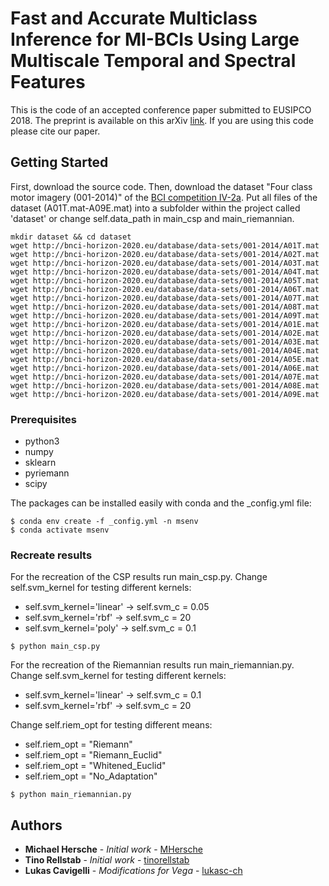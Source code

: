 # Fast and Accurate Multiclass Inference for MI-BCIs Using Large Multiscale Temporal and Spectral Features

This is the code of an accepted conference paper submitted to EUSIPCO 2018. The preprint is available on this arXiv [link](https://arxiv.org/abs/1806.06823). If you are using this code please cite our paper. 

## Getting Started

First, download the source code.
Then, download the dataset "Four class motor imagery (001-2014)" of the [BCI competition IV-2a](http://bnci-horizon-2020.eu/database/data-sets). Put all files of the dataset (A01T.mat-A09E.mat) into a subfolder within the project called 'dataset' or change self.data_path in main_csp and main_riemannian. 

```
mkdir dataset && cd dataset
wget http://bnci-horizon-2020.eu/database/data-sets/001-2014/A01T.mat
wget http://bnci-horizon-2020.eu/database/data-sets/001-2014/A02T.mat
wget http://bnci-horizon-2020.eu/database/data-sets/001-2014/A03T.mat
wget http://bnci-horizon-2020.eu/database/data-sets/001-2014/A04T.mat
wget http://bnci-horizon-2020.eu/database/data-sets/001-2014/A05T.mat
wget http://bnci-horizon-2020.eu/database/data-sets/001-2014/A06T.mat
wget http://bnci-horizon-2020.eu/database/data-sets/001-2014/A07T.mat
wget http://bnci-horizon-2020.eu/database/data-sets/001-2014/A08T.mat
wget http://bnci-horizon-2020.eu/database/data-sets/001-2014/A09T.mat
wget http://bnci-horizon-2020.eu/database/data-sets/001-2014/A01E.mat
wget http://bnci-horizon-2020.eu/database/data-sets/001-2014/A02E.mat
wget http://bnci-horizon-2020.eu/database/data-sets/001-2014/A03E.mat
wget http://bnci-horizon-2020.eu/database/data-sets/001-2014/A04E.mat
wget http://bnci-horizon-2020.eu/database/data-sets/001-2014/A05E.mat
wget http://bnci-horizon-2020.eu/database/data-sets/001-2014/A06E.mat
wget http://bnci-horizon-2020.eu/database/data-sets/001-2014/A07E.mat
wget http://bnci-horizon-2020.eu/database/data-sets/001-2014/A08E.mat
wget http://bnci-horizon-2020.eu/database/data-sets/001-2014/A09E.mat
```

### Prerequisites

- python3
- numpy
- sklearn
- pyriemann
- scipy

The packages can be installed easily with conda and the _config.yml file: 
```
$ conda env create -f _config.yml -n msenv
$ conda activate msenv 
```

### Recreate results

For the recreation of the CSP results run main_csp.py. 
Change self.svm_kernel for testing different kernels:
- self.svm_kernel='linear'  -> self.svm_c = 0.05
- self.svm_kernel='rbf'     -> self.svm_c = 20
- self.svm_kernel='poly'    -> self.svm_c = 0.1

```
$ python main_csp.py
```
For the recreation of the Riemannian results run main_riemannian.py. 
Change self.svm_kernel for testing different kernels:
- self.svm_kernel='linear'  -> self.svm_c = 0.1
- self.svm_kernel='rbf'     -> self.svm_c = 20

Change self.riem_opt for testing different means:
- self.riem_opt = "Riemann"
- self.riem_opt = "Riemann_Euclid" 
- self.riem_opt = "Whitened_Euclid"
- self.riem_opt = "No_Adaptation"

```
$ python main_riemannian.py
```

## Authors

* **Michael Hersche** - *Initial work* - [MHersche](https://github.com/MHersche)
* **Tino Rellstab** - *Initial work* - [tinorellstab](https://github.com/tinorellstab)
* **Lukas Cavigelli** - *Modifications for Vega* - [lukasc-ch](https://github.com/lukasc-ch)
